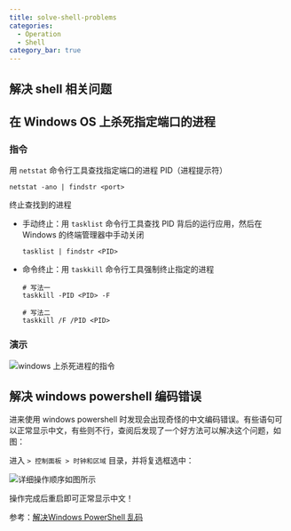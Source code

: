 ```yaml
---
title: solve-shell-problems
categories:
  - Operation
  - Shell
category_bar: true
---
```


## 解决 shell 相关问题

## 在 Windows OS 上杀死指定端口的进程

### 指令

用 `netstat` 命令行工具查找指定端口的进程 PID（进程提示符）

```shell
netstat -ano | findstr <port>
```

终止查找到的进程

- 手动终止：用 `tasklist` 命令行工具查找 PID 背后的运行应用，然后在 Windows 的终端管理器中手动关闭

    ```shell
    tasklist | findstr <PID>
    ```

- 命令终止：用 `taskkill` 命令行工具强制终止指定的进程

    ```shell
    # 写法一
    taskkill -PID <PID> -F
    
    # 写法二
    taskkill /F /PID <PID>
    ```

### 演示

![windows 上杀死进程的指令](https://dwj-oss.oss-cn-nanjing.aliyuncs.com/images/202403271023326.png)

## 解决 windows powershell 编码错误

进来使用 windows powershell 时发现会出现奇怪的中文编码错误。有些语句可以正常显示中文，有些则不行，查阅后发现了一个好方法可以解决这个问题，如图：

进入 `> 控制面板 > 时钟和区域` 目录，并将复选框选中：

![详细操作顺序如图所示](https://dwj-oss.oss-cn-nanjing.aliyuncs.com/images/202406282333554.png)

操作完成后重启即可正常显示中文！

参考：[解决Windows PowerShell 乱码](https://www.cnblogs.com/woods1815/p/14023352.html)